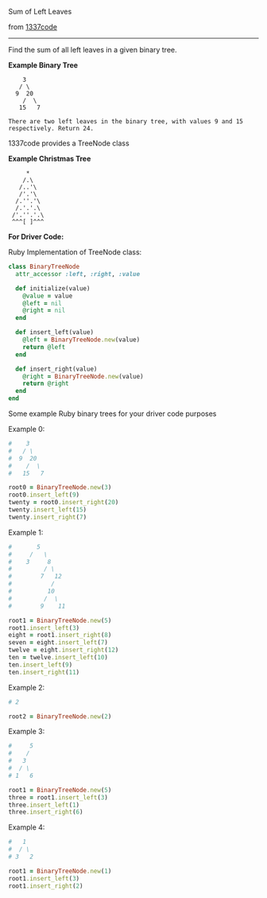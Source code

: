 Sum of Left Leaves

from [1337code](https://leetcode.com/problems/sum-of-left-leaves/)

----

Find the sum of all left leaves in a given binary tree.

**Example Binary Tree**

```
    3
   / \
  9  20
    /  \
   15   7

There are two left leaves in the binary tree, with values 9 and 15 respectively. Return 24.
```

1337code provides a TreeNode class

**Example Christmas Tree**

```
     *                             
    /.\                                      
   /..'\                                     
   /'.'\                                     
  /.''.'\                                    
  /.'.'.\                                    
 /'.''.'.\                                   
 ^^^[ ]^^^    

 ```                                

**For Driver Code:**

Ruby Implementation of TreeNode class:

```ruby
class BinaryTreeNode
  attr_accessor :left, :right, :value

  def initialize(value)
    @value = value
    @left = nil
    @right = nil
  end

  def insert_left(value)
    @left = BinaryTreeNode.new(value)
    return @left
  end

  def insert_right(value)
    @right = BinaryTreeNode.new(value)
    return @right
  end
end
```

Some example Ruby binary trees for your driver code purposes

Example 0:

```ruby
#    3
#   / \
#  9  20
#    /  \
#   15   7
```

```ruby
root0 = BinaryTreeNode.new(3)
root0.insert_left(9)
twenty = root0.insert_right(20)
twenty.insert_left(15)
twenty.insert_right(7)
```

Example 1:

```ruby
#       5
#     /   \
#    3     8
#         / \
#        7   12
#           /
#          10
#         /  \
#        9    11
```

```ruby
root1 = BinaryTreeNode.new(5)
root1.insert_left(3)
eight = root1.insert_right(8)
seven = eight.insert_left(7)
twelve = eight.insert_right(12)
ten = twelve.insert_left(10)
ten.insert_left(9)
ten.insert_right(11)
```

Example 2:

```ruby
# 2
```

```ruby
root2 = BinaryTreeNode.new(2)
```

Example 3:

```ruby
#     5
#    /
#   3
#  / \
# 1   6
```

```ruby
root1 = BinaryTreeNode.new(5)
three = root1.insert_left(3)
three.insert_left(1)
three.insert_right(6)
```

Example 4:

```ruby
#   1
#  / \
# 3   2
```

```ruby
root1 = BinaryTreeNode.new(1)
root1.insert_left(3)
root1.insert_right(2)
```

